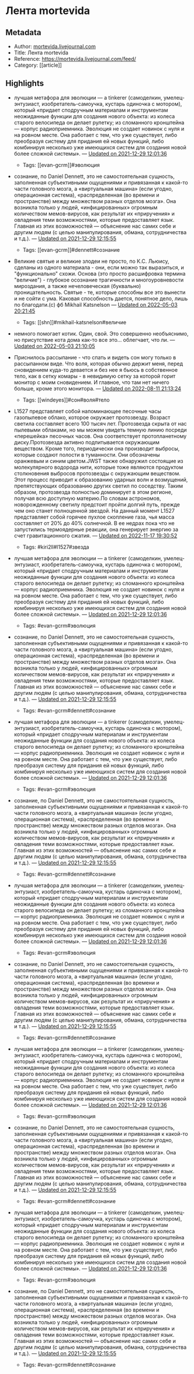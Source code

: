 # Лента mortevida

## Metadata
- Author: [mortevida.livejournal.com]()
- Title: Лента mortevida
- Reference: https://mortevida.livejournal.com/feed/
- Category: [[article]]

## Highlights
- лучшая метафора для эволюции — a tinkerer (самоделкин, умелец-энтузиаст, изобретатель-самоучка, кустарь одиночка с мотором), который «придает сподручным материалам и инструментам неожиданные функции для создания нового объекта: из колеса старого велосипеда он делает рулетку; из сломанного кронштейна — корпус радиоприемника. Эволюция не создает новинок с нуля и на ровном месте. Она работает с тем, что уже существует, либо преобразуя систему для придания ей новых функций, либо комбинируя несколько уже имеющихся систем для создания новой более сложной системы». — [Updated on 2021-12-29 12:01:36](https://hyp.is/7TQVamiFEeyswceyl5wOcQ/mortevida.livejournal.com/feed/)
   - Tags: [[evan-gcrm]]#эволюция
- сознание, по Daniel Dennett, это не самостоятельная сущность, заполненная субъективными ощущениями и привязанная к какой-то части головного мозга, а «виртуальная машина» (если угодно, операционная система), «распределенная (во времени и пространстве) между множеством разных отделов мозга». Она возникла только у людей, «инфицированных» огромным количеством мемов-вирусов, как результат их «приручения» и овладения теми возможностями, которые предоставляет язык. Главная из этих возможностей — объяснение нас самих себе и другим людям (с целью манипулирования, обмана, сотрудничества и т.д.). — [Updated on 2021-12-29 12:15:55](https://hyp.is/7SjAeGiHEeyqeFdKzkeHtQ/mortevida.livejournal.com/feed/)
   - Tags: [[evan-gcrm]]#dennett#сознание



- Великие святые и великие злодеи не просто, по К.С. Льюису, сделаны из одного материала - они, если можно так выразиться, и "функционально" схожи. Основа (это просто расшифровка термина "величие") - глубокое осознание трагичности и многоуровневости мироздания, а также нечеловеческая (буквально) проницательность. Святые - те, которые способны все это вынести и не сойти с ума. Каковая способность дается, понятное дело, лишь по благодати.(с) фб Mikhail Katsnelson — [Updated on 2022-05-03 20:21:45](https://hyp.is/gaHI5ssFEeyD31fIdDTOPA/mortevida.livejournal.com/feed/)
   - Tags: [[shn]]#mikhail-katsnelson#величие
- немного помогает котик. Один, свой. Это совершенно необъяснимо, но присутствие кота дома как-то все это... облегчает, что ли. — [Updated on 2022-05-03 21:10:05](https://hyp.is/QqbLRMsMEeyOspdCrRAdaw/mortevida.livejournal.com/feed/)




- Приснилось рассыпание - что спать и видеть сон могу только в рассыпанном виде. Что воля, которая обычно держит меня, перед сновидением куда-то девается и без нее я бьюсь в собственное тело, как в сетку комары - в невидимую сетку за которой горит монитор с моим сновидением. И главное, что там нет ничего больше, кроме этого монитора. — [Updated on 2022-08-11 21:13:24](https://hyp.is/SkRFbhmhEe2I1ZeZ7otPXw/mortevida.livejournal.com/feed/)
   - Tags: [[windeyes]]#сон#воля#тело



- L1527 представляет собой напоминающее песочные часы газопылевое облако, которое окружает протозвезду. Возраст светила составляет всего 100 тысяч лет. Протозвезда скрыта от нас пылевыми облаками, но мы можем увидеть темную линию посреди «перешейка» песочных часов. Она соответствует протопланетному диску.Протозвезда активно подпитывается окружающим веществом. Кроме того, периодически она производит выбросы, которые создают полости в туманности. Они обозначены оранжевым и синим цветом.JWST также обнаружил состоящие из молекулярного водорода нити, которые тоже являются продуктом столкновения выбросов протозвезды с окружающим веществом. Этот процесс приводит к образованию ударных волн и возмущений, препятствующих образованию других светил по соседству. Таким образом, протозвезда полностью доминирует в этом регионе, получая всю доступную материю.По словам астрономов, новорожденному светилу предстоит пройти долгий путь, прежде чем оно станет полноценной звездой. На данный момент L1527 представляет собой горячее пухлое скопление газа, чья масса составляет от 20% до 40% солнечной. В ее недрах пока что не запустились термоядерные реакции, она генерирует энергию за счет гравитационного сжатия. — [Updated on 2022-11-17 19:30:52](https://hyp.is/M-aJ-GaVEe2XArvYDG_a3A/mortevida.livejournal.com/feed/)
   - Tags: #kiri2ll#l1527#звезда



- лучшая метафора для эволюции — a tinkerer (самоделкин, умелец-энтузиаст, изобретатель-самоучка, кустарь одиночка с мотором), который «придает сподручным материалам и инструментам неожиданные функции для создания нового объекта: из колеса старого велосипеда он делает рулетку; из сломанного кронштейна — корпус радиоприемника. Эволюция не создает новинок с нуля и на ровном месте. Она работает с тем, что уже существует, либо преобразуя систему для придания ей новых функций, либо комбинируя несколько уже имеющихся систем для создания новой более сложной системы». — [Updated on 2021-12-29 12:01:36](https://hyp.is/7TQVamiFEeyswceyl5wOcQ/mortevida.livejournal.com/feed/)
   - Tags: #evan-gcrm#эволюция
- сознание, по Daniel Dennett, это не самостоятельная сущность, заполненная субъективными ощущениями и привязанная к какой-то части головного мозга, а «виртуальная машина» (если угодно, операционная система), «распределенная (во времени и пространстве) между множеством разных отделов мозга». Она возникла только у людей, «инфицированных» огромным количеством мемов-вирусов, как результат их «приручения» и овладения теми возможностями, которые предоставляет язык. Главная из этих возможностей — объяснение нас самих себе и другим людям (с целью манипулирования, обмана, сотрудничества и т.д.). — [Updated on 2021-12-29 12:15:55](https://hyp.is/7SjAeGiHEeyqeFdKzkeHtQ/mortevida.livejournal.com/feed/)
   - Tags: #evan-gcrm#dennett#сознание
- лучшая метафора для эволюции — a tinkerer (самоделкин, умелец-энтузиаст, изобретатель-самоучка, кустарь одиночка с мотором), который «придает сподручным материалам и инструментам неожиданные функции для создания нового объекта: из колеса старого велосипеда он делает рулетку; из сломанного кронштейна — корпус радиоприемника. Эволюция не создает новинок с нуля и на ровном месте. Она работает с тем, что уже существует, либо преобразуя систему для придания ей новых функций, либо комбинируя несколько уже имеющихся систем для создания новой более сложной системы». — [Updated on 2021-12-29 12:01:36](https://hyp.is/7TQVamiFEeyswceyl5wOcQ/mortevida.livejournal.com/feed/)
   - Tags: #evan-gcrm#эволюция
- сознание, по Daniel Dennett, это не самостоятельная сущность, заполненная субъективными ощущениями и привязанная к какой-то части головного мозга, а «виртуальная машина» (если угодно, операционная система), «распределенная (во времени и пространстве) между множеством разных отделов мозга». Она возникла только у людей, «инфицированных» огромным количеством мемов-вирусов, как результат их «приручения» и овладения теми возможностями, которые предоставляет язык. Главная из этих возможностей — объяснение нас самих себе и другим людям (с целью манипулирования, обмана, сотрудничества и т.д.). — [Updated on 2021-12-29 12:15:55](https://hyp.is/7SjAeGiHEeyqeFdKzkeHtQ/mortevida.livejournal.com/feed/)
   - Tags: #evan-gcrm#dennett#сознание
- лучшая метафора для эволюции — a tinkerer (самоделкин, умелец-энтузиаст, изобретатель-самоучка, кустарь одиночка с мотором), который «придает сподручным материалам и инструментам неожиданные функции для создания нового объекта: из колеса старого велосипеда он делает рулетку; из сломанного кронштейна — корпус радиоприемника. Эволюция не создает новинок с нуля и на ровном месте. Она работает с тем, что уже существует, либо преобразуя систему для придания ей новых функций, либо комбинируя несколько уже имеющихся систем для создания новой более сложной системы». — [Updated on 2021-12-29 12:01:36](https://hyp.is/7TQVamiFEeyswceyl5wOcQ/mortevida.livejournal.com/feed/)
   - Tags: #evan-gcrm#эволюция
- сознание, по Daniel Dennett, это не самостоятельная сущность, заполненная субъективными ощущениями и привязанная к какой-то части головного мозга, а «виртуальная машина» (если угодно, операционная система), «распределенная (во времени и пространстве) между множеством разных отделов мозга». Она возникла только у людей, «инфицированных» огромным количеством мемов-вирусов, как результат их «приручения» и овладения теми возможностями, которые предоставляет язык. Главная из этих возможностей — объяснение нас самих себе и другим людям (с целью манипулирования, обмана, сотрудничества и т.д.). — [Updated on 2021-12-29 12:15:55](https://hyp.is/7SjAeGiHEeyqeFdKzkeHtQ/mortevida.livejournal.com/feed/)
   - Tags: #evan-gcrm#dennett#сознание
- лучшая метафора для эволюции — a tinkerer (самоделкин, умелец-энтузиаст, изобретатель-самоучка, кустарь одиночка с мотором), который «придает сподручным материалам и инструментам неожиданные функции для создания нового объекта: из колеса старого велосипеда он делает рулетку; из сломанного кронштейна — корпус радиоприемника. Эволюция не создает новинок с нуля и на ровном месте. Она работает с тем, что уже существует, либо преобразуя систему для придания ей новых функций, либо комбинируя несколько уже имеющихся систем для создания новой более сложной системы». — [Updated on 2021-12-29 12:01:36](https://hyp.is/7TQVamiFEeyswceyl5wOcQ/mortevida.livejournal.com/feed/)
   - Tags: #evan-gcrm#эволюция
- сознание, по Daniel Dennett, это не самостоятельная сущность, заполненная субъективными ощущениями и привязанная к какой-то части головного мозга, а «виртуальная машина» (если угодно, операционная система), «распределенная (во времени и пространстве) между множеством разных отделов мозга». Она возникла только у людей, «инфицированных» огромным количеством мемов-вирусов, как результат их «приручения» и овладения теми возможностями, которые предоставляет язык. Главная из этих возможностей — объяснение нас самих себе и другим людям (с целью манипулирования, обмана, сотрудничества и т.д.). — [Updated on 2021-12-29 12:15:55](https://hyp.is/7SjAeGiHEeyqeFdKzkeHtQ/mortevida.livejournal.com/feed/)
   - Tags: #evan-gcrm#dennett#сознание
- лучшая метафора для эволюции — a tinkerer (самоделкин, умелец-энтузиаст, изобретатель-самоучка, кустарь одиночка с мотором), который «придает сподручным материалам и инструментам неожиданные функции для создания нового объекта: из колеса старого велосипеда он делает рулетку; из сломанного кронштейна — корпус радиоприемника. Эволюция не создает новинок с нуля и на ровном месте. Она работает с тем, что уже существует, либо преобразуя систему для придания ей новых функций, либо комбинируя несколько уже имеющихся систем для создания новой более сложной системы». — [Updated on 2021-12-29 12:01:36](https://hyp.is/7TQVamiFEeyswceyl5wOcQ/mortevida.livejournal.com/feed/)
   - Tags: #evan-gcrm#эволюция
- сознание, по Daniel Dennett, это не самостоятельная сущность, заполненная субъективными ощущениями и привязанная к какой-то части головного мозга, а «виртуальная машина» (если угодно, операционная система), «распределенная (во времени и пространстве) между множеством разных отделов мозга». Она возникла только у людей, «инфицированных» огромным количеством мемов-вирусов, как результат их «приручения» и овладения теми возможностями, которые предоставляет язык. Главная из этих возможностей — объяснение нас самих себе и другим людям (с целью манипулирования, обмана, сотрудничества и т.д.). — [Updated on 2021-12-29 12:15:55](https://hyp.is/7SjAeGiHEeyqeFdKzkeHtQ/mortevida.livejournal.com/feed/)
   - Tags: #evan-gcrm#dennett#сознание
